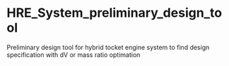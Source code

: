 # HRE_System_preliminary_design_tool
Preliminary design tool for hybrid tocket engine system to find design specification with dV or mass ratio optimation
